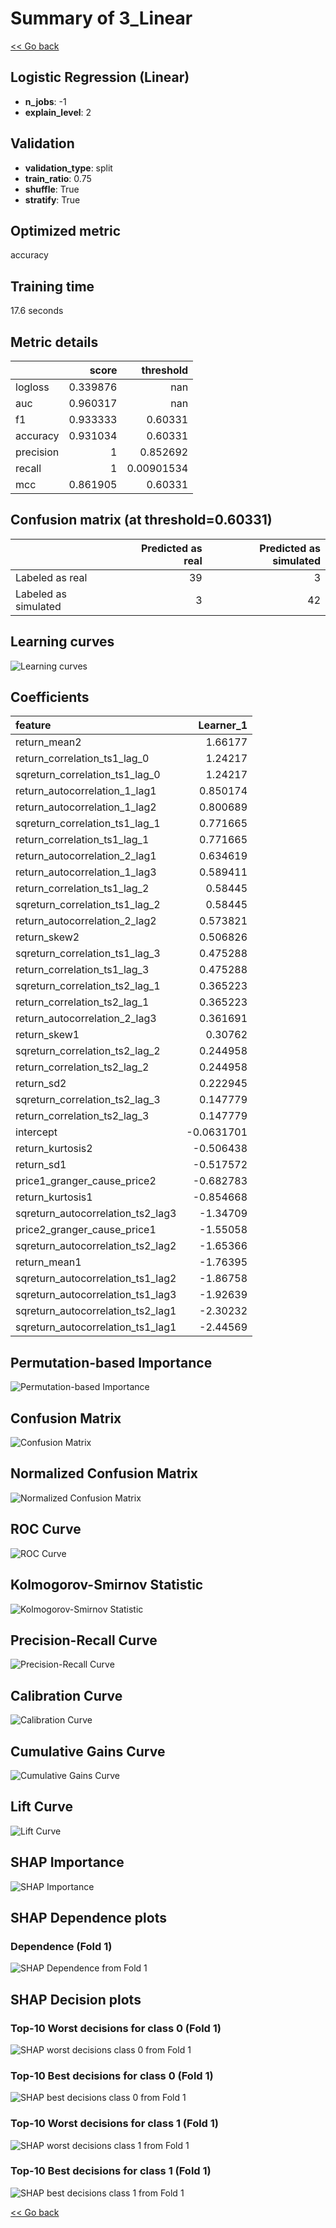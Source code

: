 # Summary of 3_Linear

[<< Go back](../README.md)


## Logistic Regression (Linear)
- **n_jobs**: -1
- **explain_level**: 2

## Validation
 - **validation_type**: split
 - **train_ratio**: 0.75
 - **shuffle**: True
 - **stratify**: True

## Optimized metric
accuracy

## Training time

17.6 seconds

## Metric details
|           |    score |    threshold |
|:----------|---------:|-------------:|
| logloss   | 0.339876 | nan          |
| auc       | 0.960317 | nan          |
| f1        | 0.933333 |   0.60331    |
| accuracy  | 0.931034 |   0.60331    |
| precision | 1        |   0.852692   |
| recall    | 1        |   0.00901534 |
| mcc       | 0.861905 |   0.60331    |


## Confusion matrix (at threshold=0.60331)
|                      |   Predicted as real |   Predicted as simulated |
|:---------------------|--------------------:|-------------------------:|
| Labeled as real      |                  39 |                        3 |
| Labeled as simulated |                   3 |                       42 |

## Learning curves
![Learning curves](learning_curves.png)

## Coefficients
| feature                           |   Learner_1 |
|:----------------------------------|------------:|
| return_mean2                      |   1.66177   |
| return_correlation_ts1_lag_0      |   1.24217   |
| sqreturn_correlation_ts1_lag_0    |   1.24217   |
| return_autocorrelation_1_lag1     |   0.850174  |
| return_autocorrelation_1_lag2     |   0.800689  |
| sqreturn_correlation_ts1_lag_1    |   0.771665  |
| return_correlation_ts1_lag_1      |   0.771665  |
| return_autocorrelation_2_lag1     |   0.634619  |
| return_autocorrelation_1_lag3     |   0.589411  |
| return_correlation_ts1_lag_2      |   0.58445   |
| sqreturn_correlation_ts1_lag_2    |   0.58445   |
| return_autocorrelation_2_lag2     |   0.573821  |
| return_skew2                      |   0.506826  |
| sqreturn_correlation_ts1_lag_3    |   0.475288  |
| return_correlation_ts1_lag_3      |   0.475288  |
| sqreturn_correlation_ts2_lag_1    |   0.365223  |
| return_correlation_ts2_lag_1      |   0.365223  |
| return_autocorrelation_2_lag3     |   0.361691  |
| return_skew1                      |   0.30762   |
| sqreturn_correlation_ts2_lag_2    |   0.244958  |
| return_correlation_ts2_lag_2      |   0.244958  |
| return_sd2                        |   0.222945  |
| sqreturn_correlation_ts2_lag_3    |   0.147779  |
| return_correlation_ts2_lag_3      |   0.147779  |
| intercept                         |  -0.0631701 |
| return_kurtosis2                  |  -0.506438  |
| return_sd1                        |  -0.517572  |
| price1_granger_cause_price2       |  -0.682783  |
| return_kurtosis1                  |  -0.854668  |
| sqreturn_autocorrelation_ts2_lag3 |  -1.34709   |
| price2_granger_cause_price1       |  -1.55058   |
| sqreturn_autocorrelation_ts2_lag2 |  -1.65366   |
| return_mean1                      |  -1.76395   |
| sqreturn_autocorrelation_ts1_lag2 |  -1.86758   |
| sqreturn_autocorrelation_ts1_lag3 |  -1.92639   |
| sqreturn_autocorrelation_ts2_lag1 |  -2.30232   |
| sqreturn_autocorrelation_ts1_lag1 |  -2.44569   |


## Permutation-based Importance
![Permutation-based Importance](permutation_importance.png)
## Confusion Matrix

![Confusion Matrix](confusion_matrix.png)


## Normalized Confusion Matrix

![Normalized Confusion Matrix](confusion_matrix_normalized.png)


## ROC Curve

![ROC Curve](roc_curve.png)


## Kolmogorov-Smirnov Statistic

![Kolmogorov-Smirnov Statistic](ks_statistic.png)


## Precision-Recall Curve

![Precision-Recall Curve](precision_recall_curve.png)


## Calibration Curve

![Calibration Curve](calibration_curve_curve.png)


## Cumulative Gains Curve

![Cumulative Gains Curve](cumulative_gains_curve.png)


## Lift Curve

![Lift Curve](lift_curve.png)



## SHAP Importance
![SHAP Importance](shap_importance.png)

## SHAP Dependence plots

### Dependence (Fold 1)
![SHAP Dependence from Fold 1](learner_fold_0_shap_dependence.png)

## SHAP Decision plots

### Top-10 Worst decisions for class 0 (Fold 1)
![SHAP worst decisions class 0 from Fold 1](learner_fold_0_shap_class_0_worst_decisions.png)
### Top-10 Best decisions for class 0 (Fold 1)
![SHAP best decisions class 0 from Fold 1](learner_fold_0_shap_class_0_best_decisions.png)
### Top-10 Worst decisions for class 1 (Fold 1)
![SHAP worst decisions class 1 from Fold 1](learner_fold_0_shap_class_1_worst_decisions.png)
### Top-10 Best decisions for class 1 (Fold 1)
![SHAP best decisions class 1 from Fold 1](learner_fold_0_shap_class_1_best_decisions.png)

[<< Go back](../README.md)
